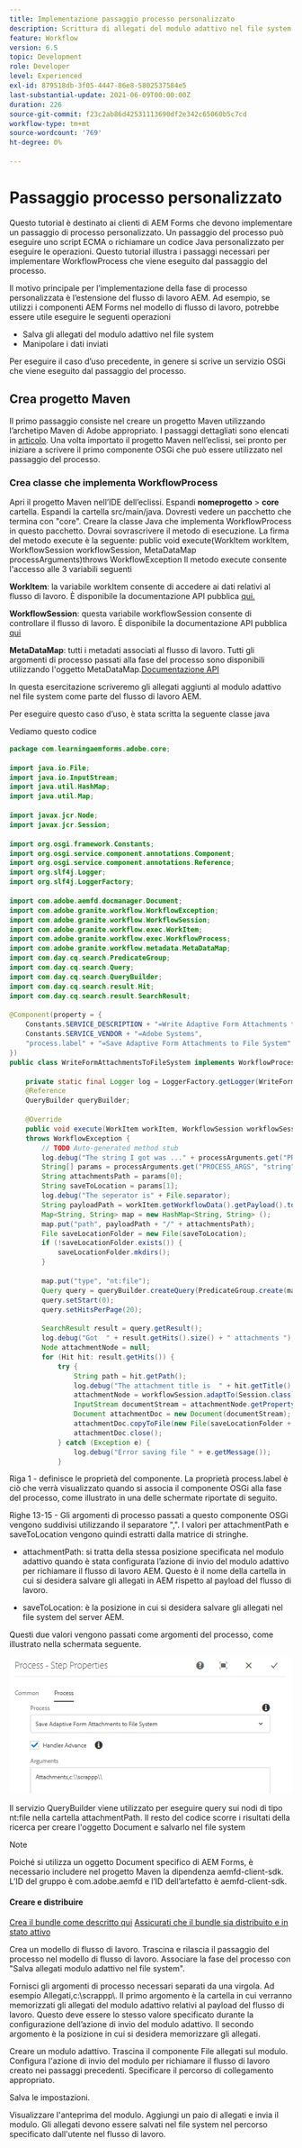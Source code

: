 ```yaml
---
title: Implementazione passaggio processo personalizzato
description: Scrittura di allegati del modulo adattivo nel file system mediante un passaggio del processo personalizzato
feature: Workflow
version: 6.5
topic: Development
role: Developer
level: Experienced
exl-id: 879518db-3f05-4447-86e8-5802537584e5
last-substantial-update: 2021-06-09T00:00:00Z
duration: 226
source-git-commit: f23c2ab86d42531113690df2e342c65060b5c7cd
workflow-type: tm+mt
source-wordcount: '769'
ht-degree: 0%

---
```


# Passaggio processo personalizzato

Questo tutorial è destinato ai clienti di AEM Forms che devono implementare un passaggio di processo personalizzato. Un passaggio del processo può eseguire uno script ECMA o richiamare un codice Java personalizzato per eseguire le operazioni. Questo tutorial illustra i passaggi necessari per implementare WorkflowProcess che viene eseguito dal passaggio del processo.

Il motivo principale per l’implementazione della fase di processo personalizzata è l’estensione del flusso di lavoro AEM. Ad esempio, se utilizzi i componenti AEM Forms nel modello di flusso di lavoro, potrebbe essere utile eseguire le seguenti operazioni

* Salva gli allegati del modulo adattivo nel file system
* Manipolare i dati inviati

Per eseguire il caso d’uso precedente, in genere si scrive un servizio OSGi che viene eseguito dal passaggio del processo.

## Crea progetto Maven

Il primo passaggio consiste nel creare un progetto Maven utilizzando l’archetipo Maven di Adobe appropriato. I passaggi dettagliati sono elencati in [articolo](https://experienceleague.adobe.com/docs/experience-manager-learn/forms/creating-your-first-osgi-bundle/create-your-first-osgi-bundle.html). Una volta importato il progetto Maven nell’eclissi, sei pronto per iniziare a scrivere il primo componente OSGi che può essere utilizzato nel passaggio del processo.


### Crea classe che implementa WorkflowProcess

Apri il progetto Maven nell’IDE dell’eclissi. Espandi **nomeprogetto** > **core** cartella. Espandi la cartella src/main/java. Dovresti vedere un pacchetto che termina con &quot;core&quot;. Creare la classe Java che implementa WorkflowProcess in questo pacchetto. Dovrai sovrascrivere il metodo di esecuzione. La firma del metodo execute è la seguente: public void execute(WorkItem workItem, WorkflowSession workflowSession, MetaDataMap processArguments)throws WorkflowException Il metodo execute consente l&#39;accesso alle 3 variabili seguenti

**WorkItem**: la variabile workItem consente di accedere ai dati relativi al flusso di lavoro. È disponibile la documentazione API pubblica [qui.](https://helpx.adobe.com/experience-manager/6-3/sites/developing/using/reference-materials/diff-previous/changes/com.adobe.granite.workflow.WorkflowSession.html)

**WorkflowSession**: questa variabile workflowSession consente di controllare il flusso di lavoro. È disponibile la documentazione API pubblica [qui](https://helpx.adobe.com/experience-manager/6-3/sites/developing/using/reference-materials/diff-previous/changes/com.adobe.granite.workflow.WorkflowSession.html)

**MetaDataMap**: tutti i metadati associati al flusso di lavoro. Tutti gli argomenti di processo passati alla fase del processo sono disponibili utilizzando l&#39;oggetto MetaDataMap.[Documentazione API](https://helpx.adobe.com/experience-manager/6-5/sites/developing/using/reference-materials/javadoc/com/adobe/granite/workflow/metadata/MetaDataMap.html)

In questa esercitazione scriveremo gli allegati aggiunti al modulo adattivo nel file system come parte del flusso di lavoro AEM.

Per eseguire questo caso d’uso, è stata scritta la seguente classe java

Vediamo questo codice

```java
package com.learningaemforms.adobe.core;

import java.io.File;
import java.io.InputStream;
import java.util.HashMap;
import java.util.Map;

import javax.jcr.Node;
import javax.jcr.Session;

import org.osgi.framework.Constants;
import org.osgi.service.component.annotations.Component;
import org.osgi.service.component.annotations.Reference;
import org.slf4j.Logger;
import org.slf4j.LoggerFactory;

import com.adobe.aemfd.docmanager.Document;
import com.adobe.granite.workflow.WorkflowException;
import com.adobe.granite.workflow.WorkflowSession;
import com.adobe.granite.workflow.exec.WorkItem;
import com.adobe.granite.workflow.exec.WorkflowProcess;
import com.adobe.granite.workflow.metadata.MetaDataMap;
import com.day.cq.search.PredicateGroup;
import com.day.cq.search.Query;
import com.day.cq.search.QueryBuilder;
import com.day.cq.search.result.Hit;
import com.day.cq.search.result.SearchResult;

@Component(property = {
    Constants.SERVICE_DESCRIPTION + "=Write Adaptive Form Attachments to File System",
    Constants.SERVICE_VENDOR + "=Adobe Systems",
    "process.label" + "=Save Adaptive Form Attachments to File System"
})
public class WriteFormAttachmentsToFileSystem implements WorkflowProcess {

    private static final Logger log = LoggerFactory.getLogger(WriteFormAttachmentsToFileSystem.class);
    @Reference
    QueryBuilder queryBuilder;

    @Override
    public void execute(WorkItem workItem, WorkflowSession workflowSession, MetaDataMap processArguments)
    throws WorkflowException {
        // TODO Auto-generated method stub
        log.debug("The string I got was ..." + processArguments.get("PROCESS_ARGS", "string").toString());
        String[] params = processArguments.get("PROCESS_ARGS", "string").toString().split(",");
        String attachmentsPath = params[0];
        String saveToLocation = params[1];
        log.debug("The seperator is" + File.separator);
        String payloadPath = workItem.getWorkflowData().getPayload().toString();
        Map<String, String> map = new HashMap<String, String> ();
        map.put("path", payloadPath + "/" + attachmentsPath);
        File saveLocationFolder = new File(saveToLocation);
        if (!saveLocationFolder.exists()) {
            saveLocationFolder.mkdirs();
        }

        map.put("type", "nt:file");
        Query query = queryBuilder.createQuery(PredicateGroup.create(map), workflowSession.adaptTo(Session.class));
        query.setStart(0);
        query.setHitsPerPage(20);

        SearchResult result = query.getResult();
        log.debug("Got  " + result.getHits().size() + " attachments ");
        Node attachmentNode = null;
        for (Hit hit: result.getHits()) {
            try {
                String path = hit.getPath();
                log.debug("The attachment title is  " + hit.getTitle() + " and the attachment path is  " + path);
                attachmentNode = workflowSession.adaptTo(Session.class).getNode(path + "/jcr:content");
                InputStream documentStream = attachmentNode.getProperty("jcr:data").getBinary().getStream();
                Document attachmentDoc = new Document(documentStream);
                attachmentDoc.copyToFile(new File(saveLocationFolder + File.separator + hit.getTitle()));
                attachmentDoc.close();
            } catch (Exception e) {
                log.debug("Error saving file " + e.getMessage());
            }
```

Riga 1 - definisce le proprietà del componente. La proprietà process.label è ciò che verrà visualizzato quando si associa il componente OSGi alla fase del processo, come illustrato in una delle schermate riportate di seguito.

Righe 13-15 - Gli argomenti di processo passati a questo componente OSGi vengono suddivisi utilizzando il separatore &quot;,&quot;. I valori per attachmentPath e saveToLocation vengono quindi estratti dalla matrice di stringhe.

* attachmentPath: si tratta della stessa posizione specificata nel modulo adattivo quando è stata configurata l’azione di invio del modulo adattivo per richiamare il flusso di lavoro AEM. Questo è il nome della cartella in cui si desidera salvare gli allegati in AEM rispetto al payload del flusso di lavoro.

* saveToLocation: è la posizione in cui si desidera salvare gli allegati nel file system del server AEM.

Questi due valori vengono passati come argomenti del processo, come illustrato nella schermata seguente.

![ProcessStep](assets/implement-process-step.gif)

Il servizio QueryBuilder viene utilizzato per eseguire query sui nodi di tipo nt:file nella cartella attachmentPath. Il resto del codice scorre i risultati della ricerca per creare l&#39;oggetto Document e salvarlo nel file system


>[!NOTE]
>
>Poiché si utilizza un oggetto Document specifico di AEM Forms, è necessario includere nel progetto Maven la dipendenza aemfd-client-sdk. L’ID del gruppo è com.adobe.aemfd e l’ID dell’artefatto è aemfd-client-sdk.

#### Creare e distribuire

[Crea il bundle come descritto qui](https://experienceleague.adobe.com/docs/experience-manager-learn/forms/creating-your-first-osgi-bundle/create-your-first-osgi-bundle.html)
[Assicurati che il bundle sia distribuito e in stato attivo](http://localhost:4502/system/console/bundles)

Crea un modello di flusso di lavoro. Trascina e rilascia il passaggio del processo nel modello di flusso di lavoro. Associare la fase del processo con &quot;Salva allegati modulo adattivo nel file system&quot;.

Fornisci gli argomenti di processo necessari separati da una virgola. Ad esempio Allegati,c:\\scrappp\\. Il primo argomento è la cartella in cui verranno memorizzati gli allegati del modulo adattivo relativi al payload del flusso di lavoro. Questo deve essere lo stesso valore specificato durante la configurazione dell’azione di invio del modulo adattivo. Il secondo argomento è la posizione in cui si desidera memorizzare gli allegati.

Creare un modulo adattivo. Trascina il componente File allegati sul modulo. Configura l&#39;azione di invio del modulo per richiamare il flusso di lavoro creato nei passaggi precedenti. Specificare il percorso di collegamento appropriato.

Salva le impostazioni.

Visualizzare l&#39;anteprima del modulo. Aggiungi un paio di allegati e invia il modulo. Gli allegati devono essere salvati nel file system nel percorso specificato dall&#39;utente nel flusso di lavoro.
